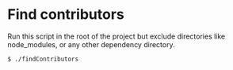 # Find contributors

Run this script in the root of the project but exclude directories like node_modules, or any other dependency directory.

```bash
$ ./findContributors
```
